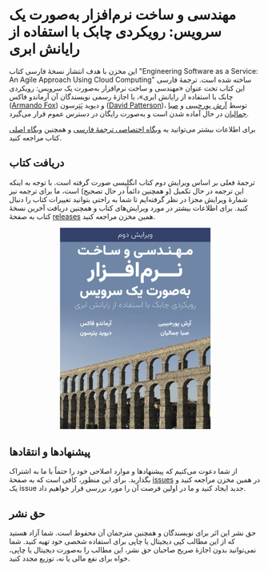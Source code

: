 # مهندسی و ساخت نرم‌افزار به‌صورت یک سرویس: رویکردی چابک با استفاده از رایانش ابری

این مخزن با هدف انتشار نسخهٔ فارسی کتاب
"Engineering Software as a Service: An Agile Approach Using Cloud Computing"
ساخته شده است.
ترجمهٔ فارسی این کتاب تحت عنوان
«مهندسی و ساخت نرم‌افزار به‌صورت یک سرویس: رویکردی چابک با استفاده از رایانش ابری»،
با اجازهٔ رسمی نویسندگان آن
آرماندو فاکس
([Armando Fox](https://www2.eecs.berkeley.edu/Faculty/Homepages/fox.html))
و دیوید پَتِرسون
([David Patterson](https://www2.eecs.berkeley.edu/Faculty/Homepages/patterson.html))،
توسط
[آرش پورحبیبی](https://arash.pourhabibi.info)
و
[صبا جمالیان](https://www.saba.codes)
در حال آماده شدن است
و به‌صورت رایگان در دسترس عموم قرار می‌گیرد.

برای اطلاعات بیشتر می‌توانید به
[وبگاه اختصاصی ترجمهٔ فارسی](https://saasbook.info/translation-fa)
و همچنین
[وبگاه اصلی](https://saasbook.info)
کتاب مراجعه کنید.

## دریافت کتاب

ترجمهٔ فعلی بر اساس ویرایش دوم کتاب انگلیسی صورت گرفته است.
با توجه به اینکه این ترجمه در حال تکمیل (و همچنین دائماً در حال تصحیح) است،
ما برای ترجمه نیز شمارهٔ ویرایش مجزا در نظر گرفته‌ایم تا شما به راحتی بتوانید
تغییرات کتاب را دنبال کنید.
برای اطلاعات بیشتر در مورد ویرایش‌های کتاب و همچنین دریافت آخرین نسخهٔ کتاب
به صفحهٔ
[releases](https://github.com/neo-apz/saasbook-fa/releases)
همین مخزن مراجعه کنید.

<p align="center">
<a href="https://github.com/neo-apz/saasbook-fa/releases">
<img src="cover-fa.jpg" alt="جلد کتاب مهندسی و ساخت نرم‌افزار به‌صورت یک سرویس: رویکردی چابک با استفاده از رایانش ابری" title="جلد کتاب مهندسی و ساخت نرم‌افزار به‌صورت یک سرویس: رویکردی چابک با استفاده از رایانش ابری" width="60%">
</a>
</p>

## پیشنهاد‌ها و انتقاد‌ها

از شما دعوت می‌کنیم که پیشنهاد‌ها و موارد اصلاحی خود را حتماً با ما به اشتراک بگذارید.
برای این منظور، کافی است که به صفحهٔ
[issues](https://github.com/neo-apz/saasbook-fa/issues)
در همین مخزن مراجعه کنید و یک
issue
جدید ایجاد کنید و ما در اولین فرصت آن را مورد بررسی قرار خواهیم داد.

## حق نشر

حق نشر این اثر برای نویسندگان و همچنین مترجمان آن محفوظ است. شما آزاد هستید که از
این مطالب کپی دیجیتال یا چاپی برای استفاده شخصی خود تهیه کنید. شما نمی‌توانید بدون
اجازهٔ صریح صاحبان حق نشر، این مطالب را به‌صورت دیجیتال یا چاپی،
خواه برای نفع مالی یا نه، توزیع مجدد کنید.
